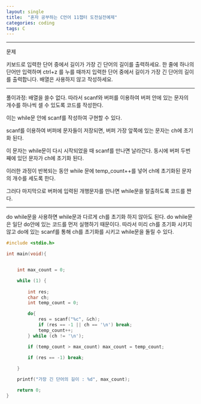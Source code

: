 ```yaml
---
layout: single
title:  "혼자 공부하는 C언어 11챕터 도전실전예제"
categories: coding
tags: C
---
```


<hr/>
문제

키보드로 입력한 단어 중에서 길이가 가장 긴 단어의 길이를 출력하세요. 
한 줄에 하나의 단어만 입력하며 ctrl+z 를 누를 때까지 입력한 단어 중에서 
길이가 가장 긴 단어의 길이를 출력합니다. 
배열은 사용하지 않고 작성하세요.


<hr/>
 풀이과정: 배열을 쓸수 없다. 
 따라서 scanf와 버퍼를 이용하여 버퍼 안에 있는 문자의 개수를 하나씩 셀 수 있도록
 코드를 작성한다.

 이는 while문 안에 scanf를 작성하여 구현할 수 있다.

 scanf를 이용하여 버퍼에 문자들이 저장되면, 버퍼 가장 앞쪽에 있는
 문자는 ch에 초기화 된다.

 이 문자는 while문이 다시 시작되었을 때 scanf를 만나면 날라간다.
 동시에 버퍼 두번째에 있던 문자가 ch에 초기화 된다.

 이러한 과정이 반복되는 동안 while 문에 temp_count++를 넣어 
 ch에 초기화된 문자의 개수를 세도록 한다.



 그러다 마지막으로 버퍼에 입력된 개행문자를 만나면 while문을 탈출하도록 코드를 짠다.
 
<hr/>

 do while문을 사용하면 while문과 다르게 ch를 초기화 하지 않아도 된다.
 do while문은 일단 do안에 있는 코드를 먼저 실행하기 때문이다.
 따라서 미리 ch를 초기화 시키지 않고
 do에 있는 scanf를 통해 ch를 초기화를 시키고 while문을 돌릴 수 있다.

```c
#include <stdio.h>

int main(void){


	int max_count = 0;

	while (1) {
		
		int res;
		char ch;
		int temp_count = 0;

		do{
			res = scanf("%c", &ch);
			if (res == -1 || ch == '\n') break;
			temp_count++;
		} while (ch != '\n');

		if (temp_count > max_count) max_count = temp_count;
		
		if (res == -1) break;

	}

	printf("가장 긴 단어의 길이 : %d", max_count);

	return 0;
}

```

